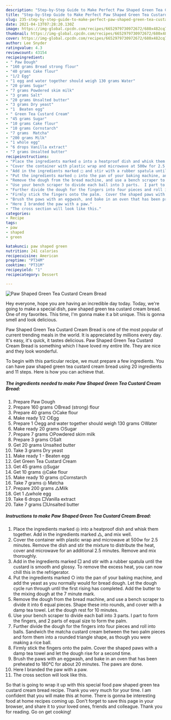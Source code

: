 ```yaml
---
description: "Step-by-Step Guide to Make Perfect Paw Shaped Green Tea Custard Cream Bread"
title: "Step-by-Step Guide to Make Perfect Paw Shaped Green Tea Custard Cream Bread"
slug: 235-step-by-step-guide-to-make-perfect-paw-shaped-green-tea-custard-cream-bread
date: 2021-04-13T07:28:20.130Z
image: https://img-global.cpcdn.com/recipes/6652979730972672/680x482cq70/paw-shaped-green-tea-custard-cream-bread-recipe-main-photo.jpg
thumbnail: https://img-global.cpcdn.com/recipes/6652979730972672/680x482cq70/paw-shaped-green-tea-custard-cream-bread-recipe-main-photo.jpg
cover: https://img-global.cpcdn.com/recipes/6652979730972672/680x482cq70/paw-shaped-green-tea-custard-cream-bread-recipe-main-photo.jpg
author: Lee Snyder
ratingvalue: 4.3
reviewcount: 43154
recipeingredient:
- " Paw Dough"
- "160 grams Bread strong flour"
- "40 grams Cake flour"
- "1/2 Egg"
- "1 egg and water together should weigh 130 grams Water"
- "20 grams Sugar"
- "7 grams Powdered skim milk"
- "3 grams Salt"
- "20 grams Unsalted butter"
- "3 grams Dry yeast"
- "1  Beaten egg"
- " Green Tea Custard Cream"
- "45 grams Sugar"
- "10 grams Cake flour"
- "10 grams Cornstarch"
- "7 grams  Matcha"
- "200 grams Milk"
- "1 whole egg"
- "6 drops Vanilla extract"
- "7 grams Unsalted butter"
recipeinstructions:
- "Place the ingredients marked ◎ into a heatproof dish and whisk them together.  Add in the ingredients marked △, and mix well."
- "Cover the container with plastic wrap and microwave at 500w for 2.5 minutes. Remove the dish and stir the mixture to distribute the heat, cover and microwave for an additional 2.5 minutes.  Remove and mix thoroughly."
- "Add in the ingredients marked □ and stir with a rubber spatula until the custard is smooth and glossy.  To remove the excess heat, you can now chill this in the refrigerator."
- "Put the ingredients marked ○ into the pan of your baking machine, and add the yeast as you normally would for bread dough.  Let the dough cycle run through until the first rising has completed.  Add the butter to the mixing dough at the 7 minute mark."
- "Remove the dough from the bread machine, and use a bench scraper to divide it into 6 equal pieces.  Shape these into rounds, and cover with a damp tea towel.  Let the dough rest for 10 minutes."
- "Use your bench scraper to divide each ball into 3 parts.  I part to form the fingers, and 2 parts of equal size to form the palm."
- "Further divide the dough for the fingers into four pieces and roll into balls.  Sandwich the matcha custard cream between the two palm pieces and form them into a rounded triangle shape, as though you were making a rice ball."
- "Firmly stick the fingers onto the palm.  Cover the shaped paws with a damp tea towel and let the dough rise for a second time."
- "Brush the paws with an eggwash, and bake in an oven that has been preheated to 180℃ for about 20 minutes.  The paws are done."
- "Here I branded the paw with a paw."
- "The cross section will look like this."
categories:
- Recipe
tags:
- paw
- shaped
- green

katakunci: paw shaped green 
nutrition: 241 calories
recipecuisine: American
preptime: "PT34M"
cooktime: "PT31M"
recipeyield: "1"
recipecategory: Dessert

---
```



![Paw Shaped Green Tea Custard Cream Bread](https://img-global.cpcdn.com/recipes/6652979730972672/680x482cq70/paw-shaped-green-tea-custard-cream-bread-recipe-main-photo.jpg)

Hey everyone, hope you are having an incredible day today. Today, we're going to make a special dish, paw shaped green tea custard cream bread. One of my favorites. This time, I'm gonna make it a bit unique. This is gonna smell and look delicious.



Paw Shaped Green Tea Custard Cream Bread is one of the most popular of current trending meals in the world. It is appreciated by millions every day. It's easy, it's quick, it tastes delicious. Paw Shaped Green Tea Custard Cream Bread is something which I have loved my entire life. They are nice and they look wonderful.


To begin with this particular recipe, we must prepare a few ingredients. You can have paw shaped green tea custard cream bread using 20 ingredients and 11 steps. Here is how you can achieve that.

<!--inarticleads1-->

##### The ingredients needed to make Paw Shaped Green Tea Custard Cream Bread:

1. Prepare  Paw Dough
1. Prepare 160 grams ○Bread (strong) flour
1. Prepare 40 grams ○Cake flour
1. Make ready 1/2 ○Egg
1. Prepare 1 ○egg and water together should weigh 130 grams ○Water
1. Make ready 20 grams ○Sugar
1. Prepare 7 grams ○Powdered skim milk
1. Prepare 3 grams ○Salt
1. Get 20 grams Unsalted butter
1. Take 3 grams Dry yeast
1. Make ready 1 - Beaten egg
1. Get  Green Tea Custard Cream
1. Get 45 grams ◎Sugar
1. Get 10 grams ◎Cake flour
1. Make ready 10 grams ◎Cornstarch
1. Take 7 grams ◎ Matcha
1. Prepare 200 grams △Milk
1. Get 1 △whole egg
1. Take 6 drops □Vanilla extract
1. Take 7 grams □Unsalted butter




<!--inarticleads2-->

##### Instructions to make Paw Shaped Green Tea Custard Cream Bread:

1. Place the ingredients marked ◎ into a heatproof dish and whisk them together.  Add in the ingredients marked △, and mix well.
1. Cover the container with plastic wrap and microwave at 500w for 2.5 minutes. Remove the dish and stir the mixture to distribute the heat, cover and microwave for an additional 2.5 minutes.  Remove and mix thoroughly.
1. Add in the ingredients marked □ and stir with a rubber spatula until the custard is smooth and glossy.  To remove the excess heat, you can now chill this in the refrigerator.
1. Put the ingredients marked ○ into the pan of your baking machine, and add the yeast as you normally would for bread dough.  Let the dough cycle run through until the first rising has completed.  Add the butter to the mixing dough at the 7 minute mark.
1. Remove the dough from the bread machine, and use a bench scraper to divide it into 6 equal pieces.  Shape these into rounds, and cover with a damp tea towel.  Let the dough rest for 10 minutes.
1. Use your bench scraper to divide each ball into 3 parts.  I part to form the fingers, and 2 parts of equal size to form the palm.
1. Further divide the dough for the fingers into four pieces and roll into balls.  Sandwich the matcha custard cream between the two palm pieces and form them into a rounded triangle shape, as though you were making a rice ball.
1. Firmly stick the fingers onto the palm.  Cover the shaped paws with a damp tea towel and let the dough rise for a second time.
1. Brush the paws with an eggwash, and bake in an oven that has been preheated to 180℃ for about 20 minutes.  The paws are done.
1. Here I branded the paw with a paw.
1. The cross section will look like this.




So that is going to wrap it up with this special food paw shaped green tea custard cream bread recipe. Thank you very much for your time. I am confident that you will make this at home. There is gonna be interesting food at home recipes coming up. Don't forget to save this page in your browser, and share it to your loved ones, friends and colleague. Thank you for reading. Go on get cooking!
